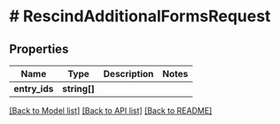 # # RescindAdditionalFormsRequest

## Properties

Name | Type | Description | Notes
------------ | ------------- | ------------- | -------------
**entry_ids** | **string[]** |  |

[[Back to Model list]](../../README.md#models) [[Back to API list]](../../README.md#endpoints) [[Back to README]](../../README.md)
